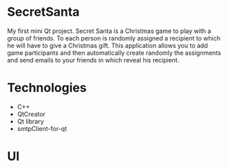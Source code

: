 # SecretSanta
My first mini Qt project. Secret Santa is a Christmas game to play with a group of friends. To each person is randomly assigned a recipient to which he will have to give a Christmas gift. This application allows you to add game participants and then automatically create randomly the assignments and send emails to your friends in which reveal his recipient. 

# Technologies
- C++
- QtCreator
- Qt library
- smtpClient-for-qt

# UI


